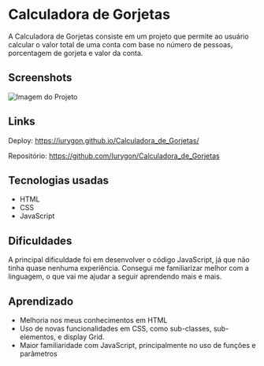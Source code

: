 # Calculadora de Gorjetas
A Calculadora de Gorjetas consiste em um projeto que permite ao usuário calcular o valor total de uma conta com base no número de pessoas, porcentagem de gorjeta e valor da conta.

## Screenshots
![Imagem do Projeto](imagens/imagem_projeto)

## Links
Deploy: <https://iurygon.github.io/Calculadora_de_Gorjetas/>

Repositório: <https://github.com/Iurygon/Calculadora_de_Gorjetas>

## Tecnologias usadas
* HTML
* CSS
* JavaScript

## Dificuldades
A principal dificuldade foi em desenvolver o código JavaScript, já que não tinha quase nenhuma experiência. Consegui me familiarizar melhor com a linguagem, o que vai me ajudar a seguir aprendendo mais e mais.

## Aprendizado
* Melhoria nos meus conhecimentos em HTML
* Uso de novas funcionalidades em CSS, como sub-classes, sub-elementos, e display Grid.
* Maior familiaridade com JavaScript, principalmente no uso de funções e parâmetros
